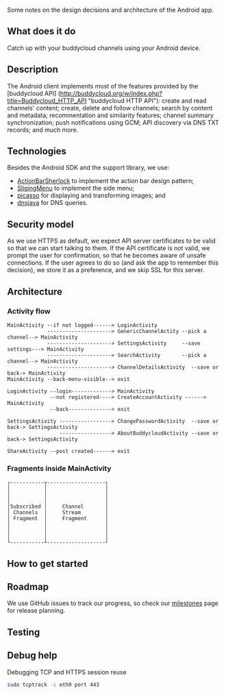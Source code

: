 Some notes on the design decisions and architecture of the Android app.

What does it do
----------

Catch up with your buddycloud channels using your Android device.

Description
----------

The Android client implements most of the features provided by the [buddycloud API] (http://buddycloud.org/w/index.php?title=Buddycloud_HTTP_API "buddycloud HTTP API"): create and read channels' content; create, delete and follow channels; search by content and metadata; recommentation and similarity features; channel summary synchronization; push notifications using GCM; API discovery via DNS TXT records; and much more. 

Technologies
----------

Besides the Android SDK and the support library, we use:

* [ActionBarSherlock](https://github.com/JakeWharton/ActionBarSherlock) to implement the action bar design pattern; 
* [SligingMenu](https://github.com/jfeinstein10/SlidingMenu) to implement the side menu;
* [picasso](https://github.com/square/picasso) for displaying and transforming images; and
* [dnsjava](http://www.xbill.org/dnsjava/) for DNS queries.

Security model
----------

As we use HTTPS as default, we expect API server certificates to be valid so that we can start talking to them. If the API certificate is not valid, we prompt the user for confirmation, so that he becomes aware of unsafe connections. If the user agrees to do so (and ask the app to remember this decision), we store it as a preference, and we skip SSL for this server.

Architecture
----------

### Activity flow

```
MainActivity --if not logged------> LoginActivity
             ---------------------> GenericChannelActity --pick a channel--> MainActivity
             ---------------------> SettingsActivity     --save settings---> MainActivity
             ---------------------> SearchActivity       --pick a channel--> MainActivity
             ---------------------> ChannelDetailsActivity  --save or back-> MainActivity
MainActivity --back-menu-visible--> exit

LoginActivity --login-------------> MainActivity
              --not registered----> CreateAccountActivity ------> MainActivity
              --back--------------> exit

SettingsActivity -----------------> ChangePasswordActivity  --save or back-> SettingsActivity
                 -----------------> AboutBuddycloudActivity --save or back-> SettingsActivity
             
ShareActivity --post created------> exit
```

### Fragments inside MainActivity

```
┌-----------┬-------------------┐
│           │                   │
│           │                   │
│           │                   │
│Subscribed │     Channel       │
│ Channels  │     Stream        │
│ Fragment  │     Fragment      │
│           │                   │
│           │                   │
│           │                   │
└-----------┴-------------------┘
```


How to get started
----------

Roadmap
----------

We use GitHub issues to track our progress, so check our [milestones](https://github.com/buddycloud/buddycloud-android/issues/milestones) page for release planning. 

Testing
----------


Debug help
----------

Debugging TCP and HTTPS session reuse

``` bash
sudo tcptrack -i eth0 port 443
```
